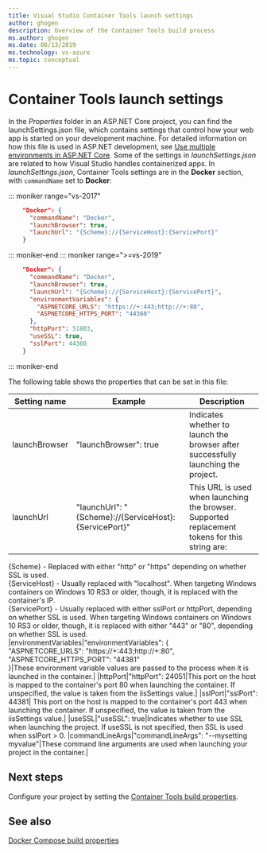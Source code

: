 ```yaml
---
title: Visual Studio Container Tools launch settings
author: ghogen
description: Overview of the Container Tools build process
ms.author: ghogen
ms.date: 08/13/2019
ms.technology: vs-azure
ms.topic: conceptual
---
```

# Container Tools launch settings

In the *Properties* folder in an ASP.NET Core project, you can find the launchSettings.json file, which contains settings that control how your web app is started on your development machine. For detailed information on how this file is used in ASP.NET development, see [Use multiple environments in ASP.NET Core](/aspnet/core/fundamentals/environments?view=aspnetcore-2.2). Some of the settings in *launchSettings.json* are related to how Visual Studio handles containerized apps. In *launchSettings.json*, Container Tools settings are in the **Docker** section, with `commandName` set to **Docker**:

::: moniker range="vs-2017"
```json
    "Docker": {
      "commandName": "Docker",
      "launchBrowser": true,
      "launchUrl": "{Scheme}://{ServiceHost}:{ServicePort}"
    }
```

::: moniker-end
::: moniker range=">=vs-2019"

```json
    "Docker": {
      "commandName": "Docker",
      "launchBrowser": true,
      "launchUrl": "{Scheme}://{ServiceHost}:{ServicePort}",
      "environmentVariables": {
        "ASPNETCORE_URLS": "https://+:443;http://+:80",
        "ASPNETCORE_HTTPS_PORT": "44360"
      },
      "httpPort": 51803,
      "useSSL": true,
      "sslPort": 44360
    }
```

::: moniker-end

The following table shows the properties that can be set in this file:

|Setting name|Example|Description|
|------------|---------|---------------|
|launchBrowser|"launchBrowser": true|Indicates whether to launch the browser after successfully launching the project.|
|launchUrl|"launchUrl": "{Scheme}://{ServiceHost}:{ServicePort}"|This URL is used when launching the browser.  Supported replacement tokens for this string are:<br/>
{Scheme} - Replaced with either "http" or "https" depending on whether SSL is used.<br/>
{ServiceHost} - Usually replaced with "localhost". When targeting Windows containers on Windows 10 RS3 or older, though, it is replaced with the container's IP.<br/>
{ServicePort} - Usually replaced with either sslPort or httpPort, depending on whether SSL is used.  When targeting Windows containers on Windows 10 RS3 or older, though, it is replaced with either "443" or "80", depending on whether SSL is used.<br/>
|environmentVariables|"environmentVariables": {<br/>
    "ASPNETCORE_URLS": "https://+:443;http://+:80",<br/>
    "ASPNETCORE_HTTPS_PORT": "44381"<br/>
}|These environment variable values are passed to the process when it is launched in the container.|
|httpPort|"httpPort": 24051|This port on the host is mapped to the container's port 80 when launching the container.  If unspecified, the value is taken from the iisSettings value.|
|sslPort|"sslPort": 44381|	This port on the host is mapped to the container's port 443 when launching the container.  If unspecified, the value is taken from the iisSettings value.|
|useSSL|"useSSL": true|Indicates whether to use SSL when launching the project.  If useSSL is not specified, then SSL is used when sslPort > 0.
|commandLineArgs|"commandLineArgs": "--mysetting myvalue"|These command line arguments are used when launching your project in the container.|

## Next steps

Configure your project by setting the [Container Tools build properties](container-msbuild-properties.md).

## See also

[Docker Compose build properties](docker-compose-properties.md)
